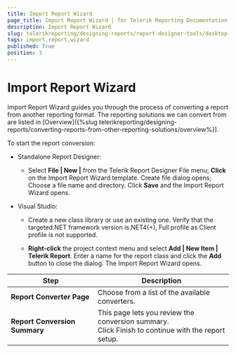 ```yaml
---
title: Import Report Wizard
page_title: Import Report Wizard | for Telerik Reporting Documentation
description: Import Report Wizard
slug: telerikreporting/designing-reports/report-designer-tools/desktop-designers/tools/report-wizards/import-report-wizard
tags: import,report,wizard
published: True
position: 3
---
```


# Import Report Wizard

Import Report Wizard guides you through the process of converting a report from another reporting format. The reporting solutions we can convert from are listed in [Overview]({%slug telerikreporting/designing-reports/converting-reports-from-other-reporting-solutions/overview%}). 

To start the report conversion: 

* Standalone Report Designer: 

   + Select __File | New |__ from the Telerik Report Designer File menu; __Click__ on the Import Report Wizard template. Create file dialog opens; Choose a file name and directory. Click __Save__ and the Import Report Wizard opens. 

* Visual Studio: 

   + Create a new class library or use an existing one. Verify that the targeted.NET framework version is.NET4(+), Full profile as Client profile is not supported. 

   + __Right-click__ the project context menu and select __Add | New Item | Telerik Report__. Enter a name for the report class and click the __Add__ button to close the dialog. The Import Report Wizard opens. 



|  __Step__ |  __Description__ |
| ------ | ------ |
| __Report Converter Page__ |Choose from a list of the available converters.|
| __Report Conversion Summary__ |This page lets you review the conversion summary.<br/> Click Finish to continue with the report setup.|

